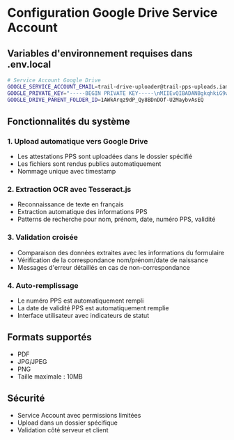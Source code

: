 # Configuration Google Drive Service Account

## Variables d'environnement requises dans .env.local

```bash
# Service Account Google Drive
GOOGLE_SERVICE_ACCOUNT_EMAIL=trail-drive-uploader@trail-pps-uploads.iam.gserviceaccount.com
GOOGLE_PRIVATE_KEY="-----BEGIN PRIVATE KEY-----\nMIIEvQIBADANBgkqhkiG9w0BAQEFAASCBKcwggSjAgEAAoIBAQCpUzx3nOxhYs8E\nOwEBUCHpn7aAA68XfcaXigHyLT+7Vjz+uX+6mGrvux0sLk0INPGKqshxJbl8cDQR\nkTPKWq0fC/V+ULGZXlrk6YBO7vAjRtNVjnVKWl4zzifP6zJ5EAUF24Klp9Q5OZxw\neDl4hmiX3XyTq0uy3h7GSvzPBiXeUc1/tcek/IGghoAZeguipQLa0TDthGqiu+Qw\nUiWOeuzxfY50hJA+TxZbG+G8dF39njZKOlaUUXQ3kYB5GAm1J/wGu4GYVVjLH8/5\npsuYmqaznHR5IoxbeiwRsOiG0u6PRTXiH5zJC2+UtAp2MAgd0wn0IKJszs9ep3ca\nSVgnRIAbAgMBAAECggEACcz45wN85ct4/V8HmTKGLqZBQ0+d8YIk3d3twZK/lEb9\nk3uGhR+6sNLnxrLiCo47R4dzFU7Vrvo08/9aPBAw4mcoIn473rYIv3nfJLJ30Sg8\nUJYaUTTB1xsg+svmSVOVYYK/ISTXB9OUgSi0SuGcvuLhtGUUe0SYC2ozuoKPQTrq\ntU49eJnMkBBQq5F8iY3OhOoXhf6BXCTYNVMXK5LW5LZnKeaSwrJi4eqSva6peA98\nkEOhjJgwyoqqR9/Kfc3we57YSVmT/dp+JZlpFZ1IwCpucVBtCYiTk944K0JEGyCK\nwOzx4h0UM9h5+P3b3sGoDI1blXBC7lePRDU6slU24QKBgQDi2CZESXf+S14+KOPp\ni0nx8yCm6uxilrceB0cwIskKxBUigV7+WOY8VHxjSDPNHh+jkLMjWCM6+ylUgzej\ncJFH+QDbg1h8AODhHrdRQOfaCHe158Wp0nThX97Y6CnN/sru8PgYndnVulHsoDvZ\n0bJ6ymoJudUvkNbU7E4P9Vj2DQKBgQC/Fojv3VJQdPOohxJNQfBukrR4AgHN62Lf\nNYH41xaWWji9Rf5K/ob6q0hYu/aoWsu8Z0Vj/YZ+KHeu5LrlqlRpcWKP7uOqtUrP\niP3IsW5X3QyLBmqVYMeULiUcv1cEIDnQEPBB6kvmRpYX+lFvOSC61dg9oM8gqb5w\nQUtZrl8sxwKBgQCi301CdHm6VMT63oMduUvDc6x7DGvjMZGS9ujPD/rHRxhhqP/a\noVvV71dMNZgz6zAOUaO9edf5zkHTk09Mg1NcmNVbxweuKTdNi69VoMOXkcLaEeqj\nTx9qflpT5QW3CP0N6GhJzHSOd3PA8R9n+p8qeND/4LTHrTgCsxQtcxyHtQKBgDsn\nfrzChvjhO4ywQ7om74dLYxLDjEty0ujGZ7Xg390rkOUHBfGxWZe/7mWJypHTib6J\nObH6iegEHwjFRhZS5E7ACwMDsPbnqIEWp3m5c68/fuKK2fPkQeRdZJ/Bm+5rC3qd\nw8KkBVsD/vLtSshjpv4vtQFfBr/VzF5z2B+rG0uBAoGAXTm61zocifDlFLAeHoKg\nQgPEw/754j3Uc2EsgWaQQlSMODLaf6oZG804a++MTaLuzEzuitR8SKH/s00QrS6T\nBy0jGtC5hMpAJdavtGa2oNzgAykK4X/d22QeNASvnymwuN9eGiLVeg3Y5wYkCFQm\nawhlC1VRwavqr95swh8DEDE=\n-----END PRIVATE KEY-----\n"
GOOGLE_DRIVE_PARENT_FOLDER_ID=1AWkArqz9dP_Qy8BDnDOf-U2MaybvAsEQ
```

## Fonctionnalités du système

### 1. Upload automatique vers Google Drive

- Les attestations PPS sont uploadées dans le dossier spécifié
- Les fichiers sont rendus publics automatiquement
- Nommage unique avec timestamp

### 2. Extraction OCR avec Tesseract.js

- Reconnaissance de texte en français
- Extraction automatique des informations PPS
- Patterns de recherche pour nom, prénom, date, numéro PPS, validité

### 3. Validation croisée

- Comparaison des données extraites avec les informations du formulaire
- Vérification de la correspondance nom/prénom/date de naissance
- Messages d'erreur détaillés en cas de non-correspondance

### 4. Auto-remplissage

- Le numéro PPS est automatiquement rempli
- La date de validité PPS est automatiquement remplie
- Interface utilisateur avec indicateurs de statut

## Formats supportés

- PDF
- JPG/JPEG
- PNG
- Taille maximale : 10MB

## Sécurité

- Service Account avec permissions limitées
- Upload dans un dossier spécifique
- Validation côté serveur et client




